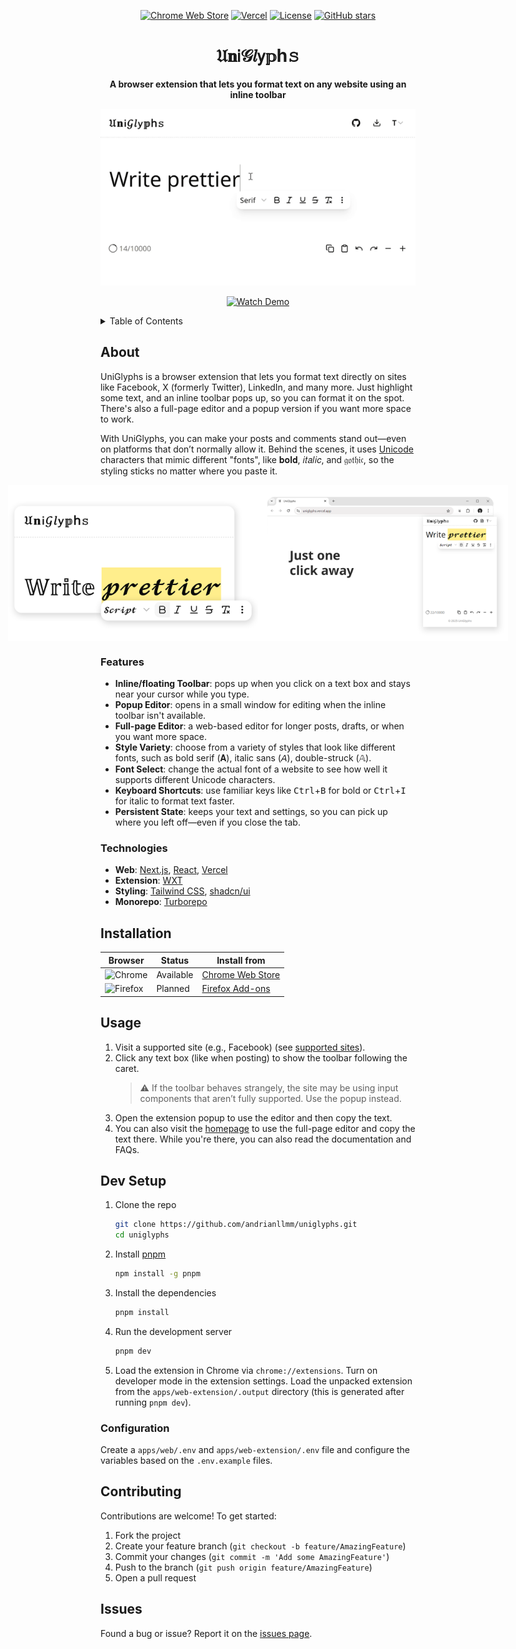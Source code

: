 <div align="center">

[![Chrome Web Store][chrome-badge]][chrome-url]
[![Vercel][vercel-badge]][vercel-url] [![License][license-badge]](LICENSE)
[![GitHub stars][stargazers-badge]](https://github.com/andrianllmm/uniglyphs/stargazers)

# 𝔘𝐧𝗂𝒢𝑙𝗒𝕡h𝚜

<!-- UniGlyphs -->

**A browser extension that lets you format text on any website using an inline
toolbar**

<img src="docs/images/preview.gif" alt="Preview" width="600">

[![Watch Demo][youtube-badge]][youtube-url]

</div>

<!-- TABLE OF CONTENTS -->
<details>
  <summary>Table of Contents</summary>
  <ol>
    <li>
      <a href="#about">About</a>
      <ul>
        <li><a href="#features">Features</a></li>
         <li><a href="#technologies">Technologies</a></li>
      </ul>
    </li>
    <li><a href="#installation">Installation</a></li>
    <li><a href="#usage">Usage</a></li>
    <li>
      <a href="#dev-setup">Dev Setup</a>
      <ul>
        <li><a href="#configuration">Configuration</a></li>
      </ul>
    </li>
    <li><a href="#contributing">Contributing</a></li>
    <li><a href="#issues">Issues</a></li>
  </ol>
</details>

## About

UniGlyphs is a browser extension that lets you format text directly on sites
like Facebook, X (formerly Twitter), LinkedIn, and many more. Just highlight
some text, and an inline toolbar pops up, so you can format it on the spot.
There's also a full-page editor and a popup version if you want more space to
work.

With UniGlyphs, you can make your posts and comments stand out—even on platforms
that don’t normally allow it. Behind the scenes, it uses
<a href="https://en.wikipedia.org/wiki/Unicode" target="_blank">Unicode</a>
characters that mimic different "fonts", like 𝐛𝐨𝐥𝐝, 𝑖𝑡𝑎𝑙𝑖𝑐, and 𝔤𝔬𝔱𝔥𝔦𝔠, so the
styling sticks no matter where you paste it.

<div align="center" style="display: flex; justify-content: center;">
  <img src="docs/images/main.png" alt="Main" width="400">
  <img src="docs/images/popup.png" alt="Popup" width="400">
</div>

### Features

- **Inline/floating Toolbar**: pops up when you click on a text box and stays
  near your cursor while you type.
- **Popup Editor**: opens in a small window for editing when the inline toolbar
  isn't available.
- **Full-page Editor**: a web-based editor for longer posts, drafts, or when you
  want more space.
- **Style Variety**: choose from a variety of styles that look like different
  fonts, such as bold serif (𝐀), italic sans (𝘈), double-struck (𝔸).
- **Font Select**: change the actual font of a website to see how well it
  supports different Unicode characters.
- **Keyboard Shortcuts**: use familiar keys like <kbd>Ctrl</kbd>+<kbd>B</kbd>
  for bold or <kbd>Ctrl</kbd>+<kbd>I</kbd> for italic to format text faster.
- **Persistent State**: keeps your text and settings, so you can pick up where
  you left off—even if you close the tab.

### Technologies

- **Web**: [Next.js](https://nextjs.org), [React](https://reactjs.org),
  [Vercel](https://vercel.com)
- **Extension**: [WXT](https://wxt.dev)
- **Styling**: [Tailwind CSS](https://tailwindcss.com),
  [shadcn/ui](https://ui.shadcn.com)
- **Monorepo**: [Turborepo](https://turborepo.org)

## Installation

| Browser                  | Status    | Install from                   |
| ------------------------ | --------- | ------------------------------ |
| ![Chrome][chrome-logo]   | Available | [Chrome Web Store][chrome-url] |
| ![Firefox][firefox-logo] | Planned   | [Firefox Add-ons][firefox-url] |

## Usage

1. Visit a supported site (e.g., Facebook) (see
   [supported sites](/apps/web-extension/utils/matches.ts)).
2. Click any text box (like when posting) to show the toolbar following the
   caret.
   > ⚠️ If the toolbar behaves strangely, the site may be using input components
   > that aren’t fully supported. Use the popup instead.
3. Open the extension popup to use the editor and then copy the text.
4. You can also visit the [homepage](https://uniglyphs.vercel.app/) to use the
   full-page editor and copy the text there. While you're there, you can also
   read the documentation and FAQs.

## Dev Setup

1. Clone the repo
   ```sh
   git clone https://github.com/andrianllmm/uniglyphs.git
   cd uniglyphs
   ```
2. Install [pnpm](https://pnpm.io/)
   ```sh
   npm install -g pnpm
   ```
3. Install the dependencies
   ```sh
   pnpm install
   ```
4. Run the development server
   ```sh
   pnpm dev
   ```
5. Load the extension in Chrome via `chrome://extensions`. Turn on developer
   mode in the extension settings. Load the unpacked extension from the
   `apps/web-extension/.output` directory (this is generated after running
   `pnpm dev`).

### Configuration

Create a `apps/web/.env` and `apps/web-extension/.env` file and configure the
variables based on the `.env.example` files.

## Contributing

Contributions are welcome! To get started:

1. Fork the project
2. Create your feature branch (`git checkout -b feature/AmazingFeature`)
3. Commit your changes (`git commit -m 'Add some AmazingFeature'`)
4. Push to the branch (`git push origin feature/AmazingFeature`)
5. Open a pull request

## Issues

Found a bug or issue? Report it on the
[issues page](https://github.com/andrianllmm/uniglyphs/issues).

<!-- URLs -->

[chrome-url]:
  https://chromewebstore.google.com/detail/hcnbmicjiggmklnmkpljeomkmagigkbc
[firefox-url]: https://addons.mozilla.org/en-US/firefox/extensions
[vercel-url]: https://uniglyphs.vercel.app
[youtube-url]: https://youtu.be/p0QjqGF4K7A

<!-- Badges -->

[chrome-logo]:
  https://img.shields.io/badge/-Chrome-4285F4?logo=googlechrome&logoColor=white&style=for-the-badge
[firefox-logo]:
  https://img.shields.io/badge/-Firefox-FF7139?logo=firefox&logoColor=white&style=for-the-badge
[chrome-badge]:
  https://img.shields.io/badge/-Chrome%20Web%20Store-blue?logo=google-chrome&logoColor=white&style=flat
[vercel-badge]: https://vercelbadge.vercel.app/api/andrianllmm/uniglyphs
[license-badge]:
  https://img.shields.io/github/license/andrianllmm/uniglyphs?style=flat
[stargazers-badge]:
  https://img.shields.io/github/stars/andrianllmm/uniglyphs?style=flat&logo=github
[youtube-badge]:
  https://img.shields.io/badge/Watch%20Demo-red?style=flat&logo=youtube&logoColor=white
